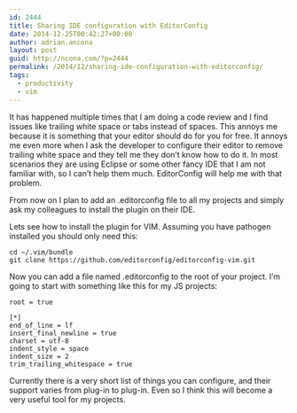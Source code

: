 ```yaml
---
id: 2444
title: Sharing IDE configuration with EditorConfig
date: 2014-12-25T00:42:27+00:00
author: adrian.ancona
layout: post
guid: http://ncona.com/?p=2444
permalink: /2014/12/sharing-ide-configuration-with-editorconfig/
tags:
  - productivity
  - vim
---
```

It has happened multiple times that I am doing a code review and I find issues like trailing white space or tabs instead of spaces. This annoys me because it is something that your editor should do for you for free. It annoys me even more when I ask the developer to configure their editor to remove trailing white space and they tell me they don&#8217;t know how to do it. In most scenarios they are using Eclipse or some other fancy IDE that I am not familiar with, so I can&#8217;t help them much. EditorConfig will help me with that problem.

From now on I plan to add an .editorconfig file to all my projects and simply ask my colleagues to install the plugin on their IDE.

Lets see how to install the plugin for VIM. Assuming you have pathogen installed you should only need this:

<!--more-->

```
cd ~/.vim/bundle
git clone https://github.com/editorconfig/editorconfig-vim.git
```

Now you can add a file named .editorconfig to the root of your project. I&#8217;m going to start with something like this for my JS projects:

```
root = true

[*]
end_of_line = lf
insert_final_newline = true
charset = utf-8
indent_style = space
indent_size = 2
trim_trailing_whitespace = true
```

Currently there is a very short list of things you can configure, and their support varies from plug-in to plug-in. Even so I think this will become a very useful tool for my projects.
